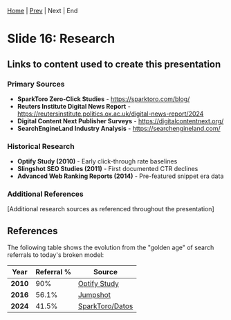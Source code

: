 [Home](slide-01-title.md) | [Prev](slide-15-appendix.md) | Next | End

# Slide 16: Research

## Links to content used to create this presentation

### Primary Sources

- **SparkToro Zero-Click Studies** - https://sparktoro.com/blog/
- **Reuters Institute Digital News Report** - https://reutersinstitute.politics.ox.ac.uk/digital-news-report/2024
- **Digital Content Next Publisher Surveys** - https://digitalcontentnext.org/
- **SearchEngineLand Industry Analysis** - https://searchengineland.com/

### Historical Research

- **Optify Study (2010)** - Early click-through rate baselines
- **Slingshot SEO Studies (2011)** - First documented CTR declines  
- **Advanced Web Ranking Reports (2014)** - Pre-featured snippet era data

### Additional References

[Additional research sources as referenced throughout the presentation]

## References

The following table shows the evolution from the "golden age" of search referrals to today's broken model:

| Year     | Referral % | Source |
|----------|------------|--------|
| **2010** | 90%        | [Optify Study](https://searchenginewatch.com/2011/06/23/the-new-normal-of-seo-lower-traffic-higher-conversions/) |
| **2016** | 56.1%      | [Jumpshot](https://sparktoro.com/blog/less-than-half-of-google-searches-now-result-in-a-click/) |
| **2024** | 41.5%      | [SparkToro/Datos](https://sparktoro.com/blog/2024-zero-click-search-study-for-every-1000-us-google-searches-only-374-clicks-go-to-the-open-web-in-the-eu-its-360/) |

